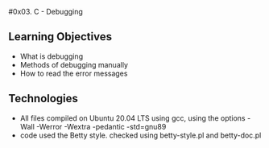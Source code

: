 #0x03. C - Debugging

## Learning Objectives

* What is debugging
* Methods of debugging manually
* How to read the error messages

## Technologies

* All files compiled on Ubuntu 20.04 LTS using gcc, using the options -Wall -Werror -Wextra -pedantic -std=gnu89
* code used the Betty style. checked using betty-style.pl and betty-doc.pl
